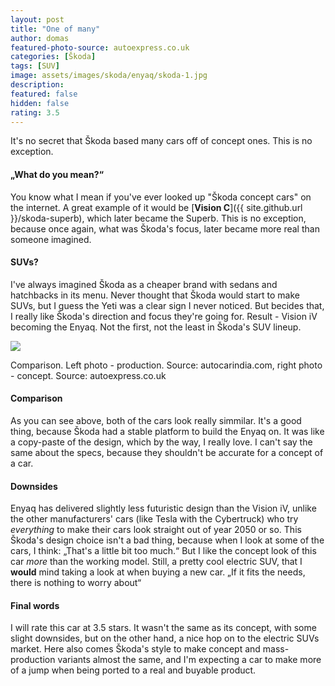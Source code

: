```yaml
---
layout: post
title: "One of many"
author: domas
featured-photo-source: autoexpress.co.uk
categories: [Škoda]
tags: [SUV]
image: assets/images/skoda/enyaq/skoda-1.jpg
description:
featured: false
hidden: false
rating: 3.5
---
```


It's no secret that Škoda based many cars off of concept ones. This is no exception.

#### „What do you mean?“

You know what I mean if you've ever looked up "Škoda concept cars" on the internet. A great example of it would be [**Vision C**]({{ site.github.url }}/skoda-superb), which later became the Superb. This is no exception, because once again, what was Škoda's focus, later became more real than someone imagined.

#### SUVs?

I've always imagined Škoda as a cheaper brand with sedans and hatchbacks in its menu. Never thought that Škoda would start to make SUVs, but I guess the Yeti was a clear sign I never noticed. But becides that, I really like Škoda's direction and focus they're going for. Result - Vision iV becoming the Enyaq. Not the first, not the least in Škoda's SUV lineup.

<div class="photo-credit">
    <img src="{{ site.baseurl }}/assets/images/skoda/enyaq/skoda-2.jpg" class="featured-image img-fluid">
    <p>Comparison. Left photo - production. Source: autocarindia.com, right photo - concept. Source: autoexpress.co.uk</p>
</div>

#### Comparison

As you can see above, both of the cars look really simmilar. It's a good thing, because Škoda had a stable platform to build the Enyaq on. It was like a copy-paste of the design, which by the way, I really love. I can't say the same about the specs, because they shouldn't be accurate for a concept of a car.

#### Downsides

Enyaq has delivered slightly less futuristic design than the Vision iV, unlike the other manufacturers' cars (like Tesla with the Cybertruck) who try *everything* to make their cars look straight out of year 2050 or so. This Škoda's design choice isn't a bad thing, because when I look at some of the cars, I think: „That's a little bit too much.“ But I like the concept look of this car *more* than the working model. Still, a pretty cool electric SUV, that I **would** mind taking a look at when buying a new car. „If it fits the needs, there is nothing to worry about“

#### Final words

I will rate this car at 3.5 stars. It wasn't the same as its concept, with some slight downsides, but on the other hand, a nice hop on to the electric SUVs market. Here also comes Škoda's style to make concept and mass-production variants almost the same, and I'm expecting a car to make more of a jump when being ported to a real and buyable product.